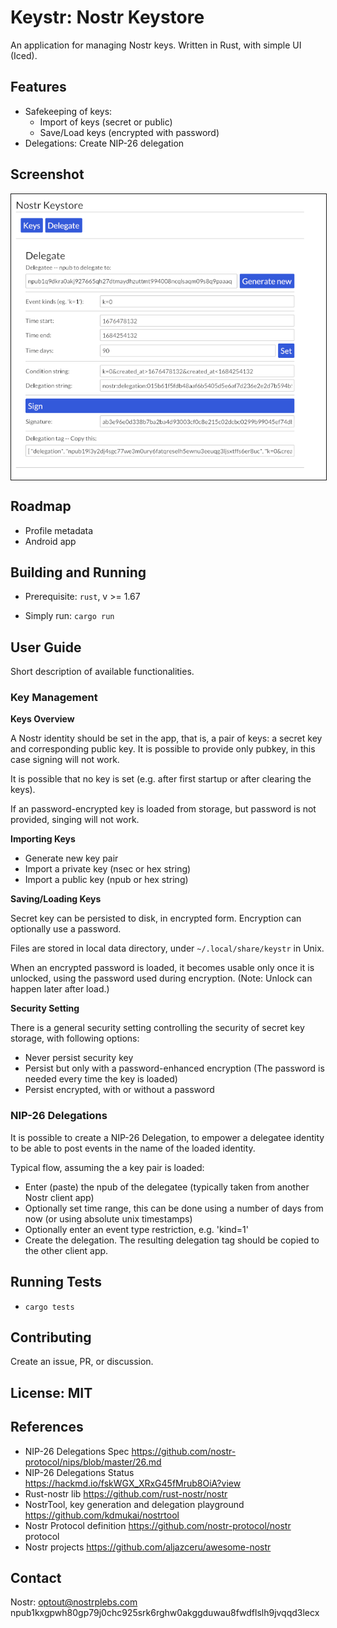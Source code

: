 # **Keystr**: Nostr Keystore

An application for managing Nostr keys.
Written in Rust, with simple UI (Iced).

## Features

- Safekeeping of keys:
  - Import of keys (secret or public)
  - Save/Load keys (encrypted with password)
- Delegations: Create NIP-26 delegation

## Screenshot

<img src="media/screenshot-01-deleg.png" align="center" title="screenshot delegation" border="1">

## Roadmap

- Profile metadata
- Android app

## Building and Running

- Prerequisite: `rust`, v >= 1.67

- Simply run:  `cargo run`

## User Guide

Short description of available functionalities.

### Key Management

**Keys Overview**

A Nostr identity should be set in the app, that is, a pair of keys: a secret key and corresponding public key.
It is possible to provide only pubkey, in this case signing will not work.

It is possible that no key is set (e.g. after first startup or after clearing the keys).

If an password-encrypted key is loaded from storage, but password is not provided, singing will not work.

**Importing Keys**

- Generate new key pair
- Import a private key (nsec or hex string)
- Import a public key (npub or hex string)

**Saving/Loading Keys**

Secret key can be persisted to disk, in encrypted form.
Encryption can optionally use a password.

Files are stored in local data directory, under `~/.local/share/keystr` in Unix.

When an encrypted password is loaded, it becomes usable only once it is unlocked, using the password used during encryption. (Note: Unlock can happen later after load.)

**Security Setting**

There is a general security setting controlling the security of secret key storage, with following options:
- Never persist security key
- Persist but only with a password-enhanced encryption (The password is needed every time the key is loaded)
- Persist encrypted, with or without a password

### NIP-26 Delegations

It is possible to create a NIP-26 Delegation, to empower a delegatee identity to be able to post events in the name of the loaded identity.

Typical flow, assuming the a key pair is loaded:

- Enter (paste) the npub of the delegatee (typically taken from another Nostr client app)
- Optionally set time range, this can be done using a number of days from now (or using absolute unix timestamps)
- Optionally enter an event type restriction, e.g. 'kind=1'
- Create the delegation. The resulting delegation tag should be copied to the other client app.


## Running Tests

- `cargo tests`

## Contributing

Create an issue, PR, or discussion.

## License: MIT

## References

- NIP-26 Delegations Spec https://github.com/nostr-protocol/nips/blob/master/26.md
- NIP-26 Delegations Status  https://hackmd.io/fskWGX_XRxG45fMrub8OiA?view
- Rust-nostr lib  https://github.com/rust-nostr/nostr
- NostrTool, key generation and delegation playground  https://github.com/kdmukai/nostrtool
- Nostr Protocol definition  https://github.com/nostr-protocol/nostr  protocol
- Nostr projects  https://github.com/aljazceru/awesome-nostr

## Contact

Nostr: optout@nostrplebs.com npub1kxgpwh80gp79j0chc925srk6rghw0akggduwau8fwdflslh9jvqqd3lecx
